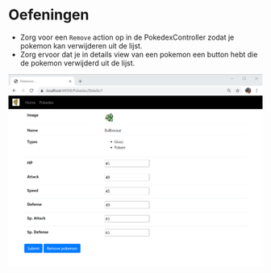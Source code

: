 # Oefeningen

* Zorg voor een `Remove` action op in de PokedexController zodat je pokemon kan verwijderen uit de lijst.
* Zorg ervoor dat je in details view van een pokemon een button hebt die de pokemon verwijderd uit de lijst.

![](.gitbook/assets/image%20%2889%29.png)

